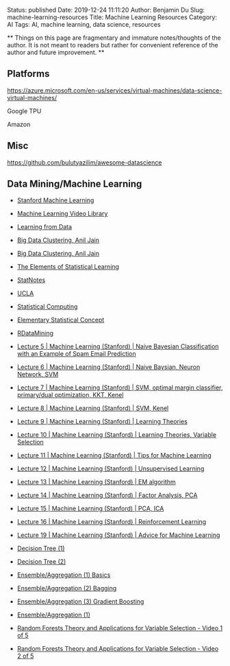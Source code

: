 Status: published
Date: 2019-12-24 11:11:20
Author: Benjamin Du
Slug: machine-learning-resources
Title: Machine Learning Resources
Category: AI
Tags: AI, machine learning, data science, resources

**
Things on this page are fragmentary and immature notes/thoughts of the author.
It is not meant to readers but rather for convenient reference of the author and future improvement.
**

## Platforms

https://azure.microsoft.com/en-us/services/virtual-machines/data-science-virtual-machines/

Google TPU

Amazon


## Misc

https://github.com/bulutyazilim/awesome-datascience


## Data Mining/Machine Learning
- [Stanford Machine Learning](http://www.holehouse.org/mlclass/)  
- [Machine Learning Video Library](http://work.caltech.edu/library/index.html)  
- [Learning from Data](http://work.caltech.edu/telecourse.html)  
- [Big Data Clustering, Anil Jain](http://videolectures.net/single_jain_bigdata/)  
- [Big Data Clustering, Anil Jain](http://www.youtube.com/watch?v=nL55ixBbcMU)  
- [The Elements of Statistical Learning](http://www.stanford.edu/~hastie/Papers/ESLII.pdf)  
- [StatNotes](http://faculty.chass.ncsu.edu/garson/PA765/statnote.htm)  
- [UCLA](http://www.ats.ucla.edu/stat/stata/whatstat/default.htm)  
- [Statistical Computing](http://www.ats.ucla.edu/stat/)  
- [Elementary Statistical Concept](http://www.statsoft.com/textbook/elementary-statistics-concepts/)  
- [RDataMining](http://www.rdatamining.com/)



- [Lecture 5 | Machine Learning (Stanford) | Naive Bayesian Classification with an Example of Spam Email Prediction](https://www.youtube.com/watch?v=qRJ3GKMOFrE)  
- [Lecture 6 | Machine Learning (Stanford) | Naive Baysian, Neuron Network, SVM](https://www.youtube.com/watch?v=qyyJKd-zXRE)  
- [Lecture 7 | Machine Learning (Stanford) | SVM, optimal margin classifier, primary/dual optimization, KKT, Kenel](https://www.youtube.com/watch?v=s8B4A5ubw6c)  
- [Lecture 8 | Machine Learning (Stanford) | SVM, Kenel](https://www.youtube.com/watch?v=bUv9bfMPMb4)  
- [Lecture 9 | Machine Learning (Stanford) | Learning Theories](https://www.youtube.com/watch?v=tojaGtMPo5U)  
- [Lecture 10 | Machine Learning (Stanford) | Learning Theories, Variable Selection](https://www.youtube.com/watch?v=0kWZoyNRxTY)  
- [Lecture 11 | Machine Learning (Stanford) | Tips for Machine Learning](https://www.youtube.com/watch?v=sQ8T9b-uGVE)  
- [Lecture 12 | Machine Learning (Stanford) | Unsupervised Learning](https://www.youtube.com/watch?v=ZZGTuAkF-Hw)  
- [Lecture 13 | Machine Learning (Stanford) | EM algorithm](https://www.youtube.com/watch?v=LBtuYU-HfUg)  
- [Lecture 14 | Machine Learning (Stanford) | Factor Analysis, PCA](https://www.youtube.com/watch?v=ey2PE5xi9-A)  
- [Lecture 15 | Machine Learning (Stanford) | PCA, ICA](https://www.youtube.com/watch?v=QGd06MTRMHs)  
- [Lecture 16 | Machine Learning (Stanford) | Reinforcement Learning](https://www.youtube.com/watch?v=RtxI449ZjSc)  

- [Lecture 19 | Machine Learning (Stanford) | Advice for Machine Learning](https://www.youtube.com/watch?v=UFH5ibWnA7g)
- [Decision Tree (1)](https://www.youtube.com/watch?v=WOOTNBxbi8c)  
- [Decision Tree (2)](https://www.youtube.com/watch?v=U2A-g6-Prrs)  
- [Ensemble/Aggregation (1) Basics](https://www.youtube.com/watch?v=Yvn3--rIdZg)  
- [Ensemble/Aggregation (2) Bagging](https://www.youtube.com/watch?v=Yvn3--rIdZg)  
- [Ensemble/Aggregation (3) Gradient Boosting](https://www.youtube.com/watch?v=Yvn3--rIdZg)  
- [Ensemble/Aggregation (1)](https://www.youtube.com/watch?v=Yvn3--rIdZg)  


- [Random Forests Theory and Applications for Variable Selection - Video 1 of 5](https://www.youtube.com/watch?v=IO7F1-PlKNM)
- [Random Forests Theory and Applications for Variable Selection - Video 2 of 5](https://www.youtube.com/watch?v=cQrvTYVN0ko)
